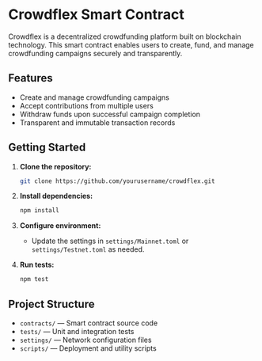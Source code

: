 # Crowdflex Smart Contract

Crowdflex is a decentralized crowdfunding platform built on blockchain technology. This smart contract enables users to create, fund, and manage crowdfunding campaigns securely and transparently.

## Features

- Create and manage crowdfunding campaigns
- Accept contributions from multiple users
- Withdraw funds upon successful campaign completion
- Transparent and immutable transaction records

## Getting Started

1. **Clone the repository:**
   ```sh
   git clone https://github.com/yourusername/crowdflex.git
   ```

2. **Install dependencies:**
   ```sh
   npm install
   ```

3. **Configure environment:**
   - Update the settings in `settings/Mainnet.toml` or `settings/Testnet.toml` as needed.

4. **Run tests:**
   ```sh
   npm test
   ```

## Project Structure

- `contracts/` — Smart contract source code
- `tests/` — Unit and integration tests
- `settings/` — Network configuration files
- `scripts/` — Deployment and utility scripts

